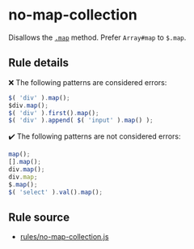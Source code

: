 # no-map-collection

Disallows the [`.map`](https://api.jquery.com/map/) method. Prefer `Array#map` to `$.map`.

## Rule details

❌ The following patterns are considered errors:
```js
$( 'div' ).map();
$div.map();
$( 'div' ).first().map();
$( 'div' ).append( $( 'input' ).map() );
```

✔️ The following patterns are not considered errors:
```js
map();
[].map();
div.map();
div.map;
$.map();
$( 'select' ).val().map();
```
## Rule source

* [rules/no-map-collection.js](../rules/no-map-collection.js)
